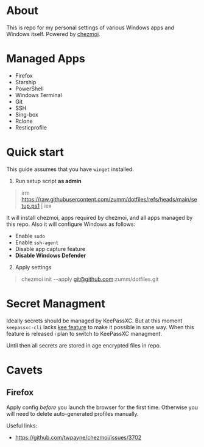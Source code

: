 # About
This is repo for my personal settings of various Windows apps and Windows itself. Powered by [chezmoi](https://github.com/twpayne/chezmoi/).

# Managed Apps
- Firefox
- Starship
- PowerShell
- Windows Terminal
- Git
- SSH
- Sing-box
- Rclone
- Resticprofile

# Quick start
This guide assumes that you have `winget` installed.

1. Run setup script **as admin**
> irm https://raw.githubusercontent.com/zumm/dotfiles/refs/heads/main/setup.ps1 | iex

It will install chezmoi, apps required by chezmoi, and all apps managed by this repo. Also it will configure Windows as follows:
- Enable `sudo`
- Enable `ssh-agent`
- Disable app capture feature
- **Disable Windows Defender**

2. Apply settings
> chezmoi init --apply git@github.com:zumm/dotfiles.git

# Secret Managment
Ideally secrets should be managed by KeePassXC. But at this moment `keepassxc-cli` lacks [kee feature](https://github.com/keepassxreboot/keepassxc/issues/12282) to make it possible in sane way. When this feature is released i plan to switch to KeePassXC managment.

Until then all secrets are stored in age encrypted files in repo.

# Cavets
## Firefox
Apply config *before* you launch the browser for the first time. Otherwise you will need to delete auto-generated profiles manually.

Useful links:
- https://github.com/twpayne/chezmoi/issues/3702
